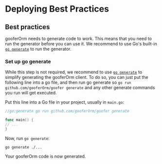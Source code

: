 # Deploying Best Practices

## Best practices

gooferOrm needs to generate code to work. This means that you need to run the generator before you can use it. We
recommend to use Go's built-in [`go generate`](https://blog.golang.org/generate) to run the generator.

### Set up go generate

While this step is not required, we recommend to use [`go generate`](https://blog.golang.org/generate) to simplify
generating the gooferOrm client. To do so, you can just put the following line into a go file, and then run go
generate so `go run github.com/gooferOrm/goofer generate` and any other generate commands you run will get
executed.

Put this line into a Go file in your project, usually in `main.go`:

```go
//go:generate go run github.com/gooferOrm/goofer generate

func main() {
// ...
}
```

Now, run `go generate`:

```shell script
go generate ./...
```

Your gooferOrm code is now generated.
